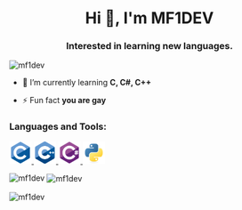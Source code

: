 <h1 align="center">Hi 👋, I'm MF1DEV</h1>
<h3 align="center">Interested in learning new languages.</h3>

<p align="left"> <img src="https://komarev.com/ghpvc/?username=mf1dev&label=Profile%20views&color=0e75b6&style=flat" alt="mf1dev" /> </p>

- 🌱 I’m currently learning **C, C#, C++**

- ⚡ Fun fact **you are gay**

<h3 align="left">Languages and Tools:</h3>
<p align="left"> <a href="https://www.cprogramming.com/" target="_blank" rel="noreferrer"> <img src="https://raw.githubusercontent.com/devicons/devicon/master/icons/c/c-original.svg" alt="c" width="40" height="40"/> </a> <a href="https://www.w3schools.com/cpp/" target="_blank" rel="noreferrer"> <img src="https://raw.githubusercontent.com/devicons/devicon/master/icons/cplusplus/cplusplus-original.svg" alt="cplusplus" width="40" height="40"/> </a> <a href="https://www.w3schools.com/cs/" target="_blank" rel="noreferrer"> <img src="https://raw.githubusercontent.com/devicons/devicon/master/icons/csharp/csharp-original.svg" alt="csharp" width="40" height="40"/> </a> <a href="https://www.python.org" target="_blank" rel="noreferrer"> <img src="https://raw.githubusercontent.com/devicons/devicon/master/icons/python/python-original.svg" alt="python" width="40" height="40"/> </a> </p>

<p><img align="left" src="https://github-readme-stats.vercel.app/api/top-langs?username=mf1dev&show_icons=true&locale=en&layout=compact" alt="mf1dev" /></p>

<p>&nbsp;<img align="center" src="https://github-readme-stats.vercel.app/api?username=mf1dev&show_icons=true&locale=en" alt="mf1dev" /></p>

<p><img align="center" src="https://github-readme-streak-stats.herokuapp.com/?user=mf1dev&" alt="mf1dev" /></p>

